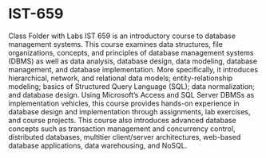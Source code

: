 # IST-659
Class Folder with Labs
IST 659 is an introductory course to database management systems. This course examines data structures, file organizations, concepts, and principles of database management systems (DBMS) as well as data analysis, database design, data modeling, database management, and database implementation. More specifically, it introduces hierarchical, network, and relational data models; entity-relationship modeling; basics of Structured Query Language (SQL); data normalization; and database design. Using Microsoft’s Access and SQL Server DBMSs as implementation vehicles, this course provides hands-on experience in database design and implementation through assignments, lab exercises, and course projects. This course also introduces advanced database concepts such as transaction management and concurrency control, distributed databases, multitier client/server architectures, web-based database applications, data warehousing, and NoSQL.
